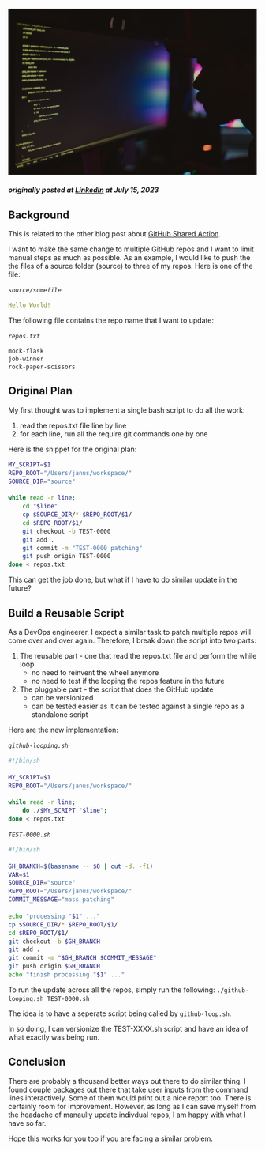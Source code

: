![Servers](../../assets/tech-blog/devops/github-multi-repo-update/pexels-alberlan-barros-16018144.jpg)

##### originally posted at [LinkedIn](https://www.linkedin.com/pulse/github-multi-repos-update-janus-chung) at July 15, 2023

## Background

This is related to the other blog post about [GitHub Shared Action](./github-shared-action.md).

I want to make the same change to multiple GitHub repos and I want to limit manual steps as much as possible. As an example, I would like to push the the files of a source folder (source) to three of my repos. Here is one of the file:

_`source/somefile`_
``` yaml
Hello World!
```

The following file contains the repo name that I want to update:

_`repos.txt`_

```
mock-flask
job-winner
rock-paper-scissors
```

## Original Plan

My first thought was to implement a single bash script to do all the work:

1. read the repos.txt file line by line
1. for each line, run all the require git commands one by one

Here is the snippet for the original plan:

``` bash
MY_SCRIPT=$1
REPO_ROOT="/Users/janus/workspace/"
SOURCE_DIR="source"

while read -r line; 
    cd "$line"
    cp $SOURCE_DIR/* $REPO_ROOT/$1/
    cd $REPO_ROOT/$1/
    git checkout -b TEST-0000
    git add .
    git commit -m "TEST-0000 patching"
    git push origin TEST-0000
done < repos.txt

```

This can get the job done, but what if I have to do similar update in the future?


## Build a Reusable Script

As a DevOps engineerer, I expect a similar task to patch multiple repos will come over and over again. Therefore, I break down the script into two parts:

1. The reusable part - one that read the repos.txt file and perform the while loop
    - no need to reinvent the wheel anymore
    - no need to test if the looping the repos feature in the future
1. The pluggable part - the script that does the GitHub update
    - can be versionized
    - can be tested easier as it can be tested against a single repo as a standalone script

Here are the new implementation:

_`github-looping.sh`_
``` bash
#!/bin/sh

MY_SCRIPT=$1
REPO_ROOT="/Users/janus/workspace/"

while read -r line; 
    do ./$MY_SCRIPT "$line"; 
done < repos.txt
```

_`TEST-0000.sh`_
``` bash
#!/bin/sh

GH_BRANCH=$(basename -- $0 | cut -d. -f1)
VAR=$1
SOURCE_DIR="source"
REPO_ROOT="/Users/janus/workspace/"
COMMIT_MESSAGE="mass patching"

echo "processing "$1" ..."
cp $SOURCE_DIR/* $REPO_ROOT/$1/
cd $REPO_ROOT/$1/
git checkout -b $GH_BRANCH
git add .
git commit -m "$GH_BRANCH $COMMIT_MESSAGE"
git push origin $GH_BRANCH
echo "finish processing "$1" ..."
```

To run the update across all the repos, simply run the following:
`./github-looping.sh TEST-0000.sh`

The idea is to have a seperate script being called by `github-loop.sh`. 

In so doing, I can versionize the TEST-XXXX.sh script and have an idea of what exactly was being run.


## Conclusion

There are probably a thousand better ways out there to do similar thing. I found couple packages out there that take user inputs from the command lines interactively. Some of them would print out a nice report too. There is certainly room for improvement. However, as long as I can save myself from the headache of manaully update indivdual repos, I am happy with what I have so far.

Hope this works for you too if you are facing a similar problem.